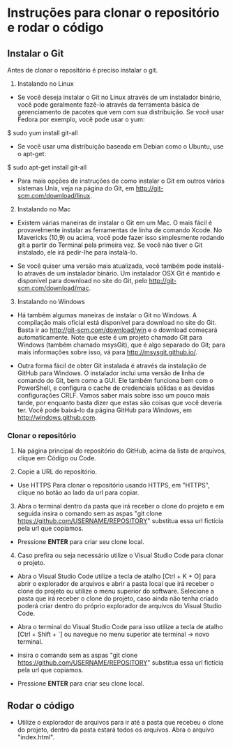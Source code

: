 # Instruções para clonar o repositório e rodar o código

## Instalar o Git

Antes de clonar o repositório é preciso instalar o git.

1. Instalando no Linux

- Se você deseja instalar o Git no Linux através de um instalador binário, você pode geralmente fazê-lo através da ferramenta básica de gerenciamento de pacotes que vem com sua distribuição. Se você usar Fedora por exemplo, você pode usar o yum:

$ sudo yum install git-all

- Se você usar uma distribuição baseada em Debian como o Ubuntu, use o apt-get:

$ sudo apt-get install git-all

- Para mais opções de instruções de como instalar o Git em outros vários sistemas Unix, veja na página do Git, em http://git-scm.com/download/linux.

2. Instalando no Mac

- Existem várias maneiras de instalar o Git em um Mac. O mais fácil é provavelmente instalar as ferramentas de linha de comando Xcode. No Mavericks (10,9) ou acima, você pode fazer isso simplesmente rodando git a partir do Terminal pela primeira vez. Se você não tiver o Git instalado, ele irá pedir-lhe para instalá-lo.

- Se você quiser uma versão mais atualizada, você também pode instalá-lo através de um instalador binário. Um instalador OSX Git é mantido e disponível para download no site do Git, pelo http://git-scm.com/download/mac.

3. Instalando no Windows

- Há também algumas maneiras de instalar o Git no Windows. A compilação mais oficial está disponível para download no site do Git. Basta ir ao http://git-scm.com/download/win e o download começará automaticamente. Note que este é um projeto chamado Git para Windows (também chamado msysGit), que é algo separado do Git; para mais informações sobre isso, vá para http://msysgit.github.io/.

- Outra forma fácil de obter Git instalada é através da instalação de GitHub para Windows. O instalador inclui uma versão de linha de comando do Git, bem como a GUI. Ele também funciona bem com o PowerShell, e configura o cache de credenciais sólidas e as devidas configurações CRLF. Vamos saber mais sobre isso um pouco mais tarde, por enquanto basta dizer que estas são coisas que você deveria ter. Você pode baixá-lo da página GitHub para Windows, em http://windows.github.com.


### Clonar o repositório
1. Na página principal do repositório do GitHub, acima da lista de arquivos, clique em Código ou Code. 

2. Copie a URL do repositório.
- Use HTTPS Para clonar o repositório usando HTTPS, em "HTTPS", clique no botão ao lado da url para copiar. 

3. Abra o terminal dentro da pasta que irá receber o clone do projeto e em seguida insira o comando sem as aspas "git clone https://github.com/USERNAME/REPOSITORY" substitua essa url fictícia pela url que copiamos.

- Pressione **ENTER** para criar seu clone local.

4. Caso prefira ou seja necessário utilize o Visual Studio Code para clonar o projeto.

- Abra o Visual Studio Code utilize a tecla de atalho [Ctrl + K  + O] para abrir o explorador de arquivos e abrir a pasta local que irá receber o clone do projeto ou utilize o menu superior do software. Selecione a pasta que irá receber o clone do projeto, caso ainda não tenha criado poderá criar dentro do próprio explorador de arquivos do Visual Studio Code.

- Abra o terminal do Visual Studio Code para isso utilize a tecla de atalho [Ctrl + Shift  + `] ou navegue no menu superior ate terminal -> novo terminal. 

- insira o comando sem as aspas "git clone https://github.com/USERNAME/REPOSITORY" substitua essa url fictícia pela url que copiamos.

- Pressione **ENTER** para criar seu clone local.

## Rodar o código
- Utilize o explorador de arquivos para ir até a pasta que recebeu o clone do projeto, dentro da pasta estará todos os arquivos. Abra o arquivo "index.html".
